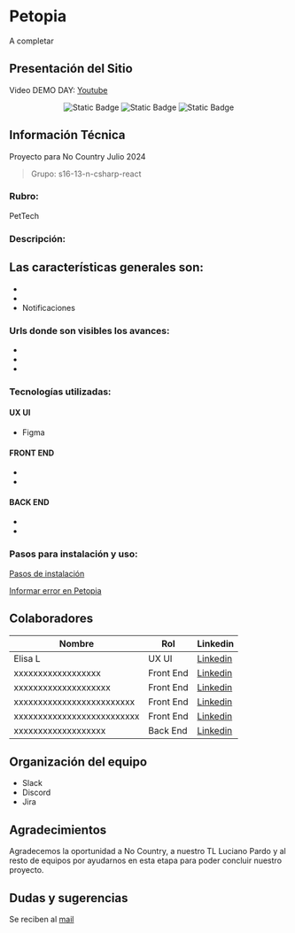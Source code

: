 # **Petopia** 
A completar 

## Presentación del Sitio

Video DEMO DAY: [Youtube]()

<div align="center" >
  <a> 
   
![Static Badge]()
![Static Badge]()
![Static Badge]()

</a>
</div>

## Información Técnica
Proyecto para No Country Julio 2024
 > Grupo: s16-13-n-csharp-react

### Rubro: 
PetTech

### Descripción: 
Las características generales son:
- 
- 
- 
- Notificaciones

### Urls donde son visibles los avances:
- 
- 
- 

### Tecnologías utilizadas: 
#### UX UI
- Figma
#### FRONT END
- 
- 
#### BACK END
- 
- 

### Pasos para instalación y uso:
[Pasos de instalación]()

[Informar error en Petopia](mailto:esportsmelg@gmail.com)


## Colaboradores

| Nombre                        | Rol         | Linkedin                            | 
|-------------------------------|-------------|-------------------------------------|
| Elisa L                       | UX UI       |[Linkedin]()                         |
| xxxxxxxxxxxxxxxxxx            | Front End   |[Linkedin]()                         |
| xxxxxxxxxxxxxxxxxxxx          | Front End   |[Linkedin]()                         |
| xxxxxxxxxxxxxxxxxxxxxxxxx     | Front End   |[Linkedin]()                         |
| xxxxxxxxxxxxxxxxxxxxxxxxxx    | Front End   |[Linkedin]()                         |
| xxxxxxxxxxxxxxxxxxx           | Back End    |[Linkedin]()                         |



## Organización del equipo
- Slack
- Discord
- Jira

## Agradecimientos
Agradecemos la oportunidad a No Country, a nuestro TL Luciano Pardo y al resto de equipos por ayudarnos en esta etapa para poder concluir nuestro proyecto.

## Dudas y sugerencias 
Se reciben al [mail](esportsmelg@gmail.com)
